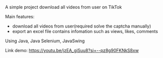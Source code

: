 A simple project download all videos from user on TikTok

Main features:
  - download all videos from user(required solve the captcha manually)
  - export an excel file contains infomation such as views, likes, comments

Using Java, Java Selenium, JavaSwing

Link demo: https://youtu.be/jzEA_giSuu8?si=--pz8g90FKNkS8xw
